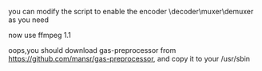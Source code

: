 you can modify  the script to enable the encoder \decoder\muxer\demuxer as you need

now use ffmpeg 1.1

oops,you should download gas-preprocessor from https://github.com/mansr/gas-preprocessor, and copy it to your /usr/sbin 
